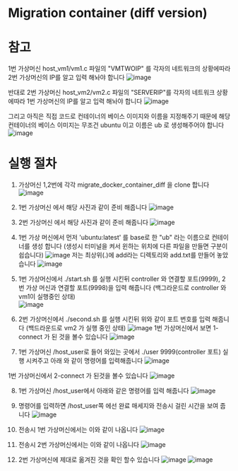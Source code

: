 # Migration container (diff version)

# 참고

1번 가상머신 host_vm1/vm1.c 파일의 "VMTWOIP" 를 각자의 네트워크의 상황에따라 2번 가상머신의 IP를 알고 입력 해놔야 합니다
![image](https://user-images.githubusercontent.com/83600412/124592440-7092db80-de98-11eb-86c2-ea02df298013.png)

반대로 2번 가상머신 host_vm2/vm2.c 파일의 "SERVERIP"를 각자의 네트워크 상황에따라 1번 가상머신의 IP를 알고 입력 해놔야 합니다 
![image](https://user-images.githubusercontent.com/83600412/124594584-ef891380-de9a-11eb-8372-e396de82c0ba.png)

그리고 아직은 직접 코드로 컨테이너의 베이스 이미지와 이름을 지정해주기 때문에 해당 컨테이너의 베이스 이미지는 무조건 ubuntu 이고 이름은 ub 로 생성해주어야 합니다
![image](https://user-images.githubusercontent.com/83600412/124595143-9ec5ea80-de9b-11eb-97c6-00a421c002c7.png)

# 실행 절차

1. 가상머신 1,2번에 각각 migrate_docker_container_diff 을 clone 합니다
![image](https://user-images.githubusercontent.com/83600412/124562875-7da0d200-de7a-11eb-9878-46d4368e3dcf.png)

2. 1번 가상머신 에서 해당 사진과 같이 준비 해줍니다 
![image](https://user-images.githubusercontent.com/83600412/124564688-47645200-de7c-11eb-8485-95e3fbf8db2b.png)

3. 2번 가상머신 에서 해당 사진과 같이 준비 해줍니다
![image](https://user-images.githubusercontent.com/83600412/124564963-898d9380-de7c-11eb-91b2-d9eea1cf9eaf.png)

4. 1번 가상 머신에서 먼저 'ubuntu:latest' 를 base로 한 "ub" 라는 이름으로 컨테이너를 생성 합니다 (생성시 터미널을 켜서 윈하는 위치에 다른 파일을 만들면 구분이쉽습니다)
![image](https://user-images.githubusercontent.com/83600412/124565659-3f58e200-de7d-11eb-887d-7e9bef3b1308.png)
저는 최상위(.)에 add라는 디렉토리와 add.txt를 만들어 놓았습니다 
![image](https://user-images.githubusercontent.com/83600412/124566484-0b31f100-de7e-11eb-98bd-6fa59e6b8c0f.png)

5. 1번 가상머신에서 ./start.sh 를 실행 시킨뒤 controller 와 연결할 포트(9999), 2번 가상 머신과 연결할 포트(9998)을 입력 해줍니다 (백그라운드로 controller 와 vm1이 실행중인 상태)  
![image](https://user-images.githubusercontent.com/83600412/124567070-990ddc00-de7e-11eb-9fb4-3df6c6cb9c81.png)

6. 2번 가상머신에서 ./second.sh 를 실행 시킨뒤 위와 같이 포트 번호를 입력 해줍니다 (백드라운드로 vm2 가 실행 중인 상태)
![image](https://user-images.githubusercontent.com/83600412/124567663-2ea96b80-de7f-11eb-9fe6-ceb8ea37436a.png)
1번 가상머신에서 보면 1-connect 가 된 것을 볼수 있습니다
![image](https://user-images.githubusercontent.com/83600412/124568407-d757cb00-de7f-11eb-9556-cca740cc3181.png)


7. 1번 가상머신 /host_user로 들어 와있는 곳에서 ./user 9999(controller 포트) 실행 시켜주고 아래 와 같이 명령어를 입력해줍니다 
![image](https://user-images.githubusercontent.com/83600412/124591049-cd8d9200-de96-11eb-89f6-502a8fff9709.png)

1번 가상머신에서 2-connect 가 된것을 볼수 있습니다
![image](https://user-images.githubusercontent.com/83600412/124591005-bea6df80-de96-11eb-9487-b1b7d8ac25bf.png)

8. 1번 가상머신 /host_user에서 아래와 같은 명령어를 입력 해줍니다
![image](https://user-images.githubusercontent.com/83600412/124591169-f31a9b80-de96-11eb-8cc3-3e10eca93fa4.png)

9. 명령어를 입력하면 /host_user쪽 에선 완료 매세지와 전송시 걸린 시간을 보여 줍니다 
![image](https://user-images.githubusercontent.com/83600412/124591626-7a680f00-de97-11eb-8064-33ba3a5c2a8a.png)

10. 전송시 1번 가상머신에서는 이와 같이 나옵니다
![image](https://user-images.githubusercontent.com/83600412/124591916-d6329800-de97-11eb-849a-6dc640208025.png)

11. 전송시 2번 가상머신에서는 이와 같이 나옵니다
![image](https://user-images.githubusercontent.com/83600412/124591989-ecd8ef00-de97-11eb-9acd-ad1c25cdde70.png)

12. 2번 가상머신에 제대로 옮겨진 것을 확인 할수 있습니다
![image](https://user-images.githubusercontent.com/83600412/124592090-07ab6380-de98-11eb-8b46-8beb21f07cf2.png)
![image](https://user-images.githubusercontent.com/83600412/124592189-26a9f580-de98-11eb-841f-434e417bb16e.png)




